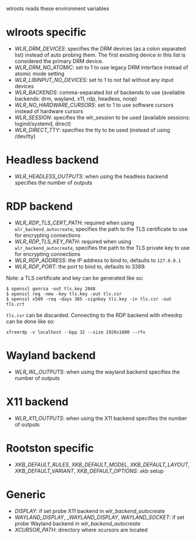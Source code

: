 wlroots reads these environment variables

# wlroots specific

* *WLR_DRM_DEVICES*: specifies the DRM devices (as a colon separated list)
  instead of auto probing them. The first existing device in this list is
  considered the primary DRM device.
* *WLR_DRM_NO_ATOMIC*: set to 1 to use legacy DRM interface instead of atomic
  mode setting
* *WLR_LIBINPUT_NO_DEVICES*: set to 1 to not fail without any input devices
* *WLR_BACKENDS*: comma-separated list of backends to use (available backends:
  drm, wayland, x11, rdp, headless, noop)
* *WLR_NO_HARDWARE_CURSORS*: set to 1 to use software cursors instead of
  hardware cursors
* *WLR_SESSION*: specifies the wlr\_session to be used (available sessions:
  logind/systemd, direct)
* *WLR_DIRECT_TTY*: specifies the tty to be used (instead of using /dev/tty)

# Headless backend

* *WLR_HEADLESS_OUTPUTS*: when using the headless backend specifies the number
  of outputs

# RDP backend

* *WLR_RDP_TLS_CERT_PATH*: required when using `wlr_backend_autocreate`,
  specifies the path to the TLS certificate to use for encrypting connections
* *WLR_RDP_TLS_KEY_PATH*: required when using `wlr_backend_autocreate`,
  specifies the path to the TLS private key to use for encrypting connections
* *WLR_RDP_ADDRESS*: the IP address to bind to, defaults to `127.0.0.1`
* *WLR_RDP_PORT*: the port to bind to, defaults to 3389.

Note: a TLS certificate and key can be generated like so:

```
$ openssl genrsa -out tls.key 2048
$ openssl req -new -key tls.key -out tls.csr
$ openssl x509 -req -days 365 -signkey tls.key -in tls.csr -out tls.crt
```

`tls.csr` can be discarded. Connecting to the RDP backend with xfreedrp can be
done like so:

	xfreerdp -v localhost --bpp 32 --size 1920x1080 --rfx

# Wayland backend

* *WLR_WL_OUTPUTS*: when using the wayland backend specifies the number of outputs

# X11 backend

* *WLR_X11_OUTPUTS*: when using the X11 backend specifies the number of outputs

# Rootston specific

* *XKB_DEFAULT_RULES*, *XKB_DEFAULT_MODEL*, *XKB_DEFAULT_LAYOUT*,
  *XKB_DEFAULT_VARIANT*, *XKB_DEFAULT_OPTIONS*: xkb setup

# Generic

* *DISPLAY*: if set probe X11 backend in *wlr_backend_autocreate*
* *WAYLAND_DISPLAY*, *_WAYLAND_DISPLAY*, *WAYLAND_SOCKET*: if set probe Wayland
  backend in *wlr_backend_autocreate*
* *XCURSOR_PATH*: directory where xcursors are located

